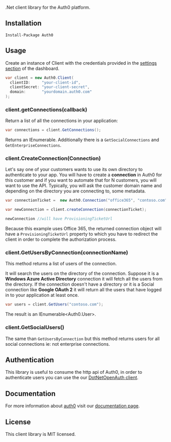 .Net client library for the Auth0 platform.

## Installation

    Install-Package Auth0

## Usage

Create an instance of Client with the credentials provided in the [settings section](https://app.auth0.com/#/settings) of the dashboard.

~~~csharp
var client = new Auth0.Client(
  clientID:     "your-client-id",
  clientSecret: "your-client-secret",
  domain:       "yourdomain.auth0.com"
);
~~~

### client.getConnections(callback)

Return a list of all the connections in your application:

~~~csharp
var connections = client.GetConnections();
~~~

Returns an IEnumerable<Connection>. Additionally there is a ```GetSocialConnections``` and ```GetEnterpriseConnections```.

### client.CreateConnection(Connection)

Let's say one of your customers wants to use its own directory to authenticate to your app. You will have to create a **connection** in Auth0 for this customer and if you want to automate that for N customers, you will want to use the API. Typically, you will ask the customer domain name and depending on the directory you are connecting to, some metadata.

~~~csharp
var connectionTicket =  new Auth0.Connection("office365", "contoso.com");

var newConnection = client.createConnection(connectionTicket);

newConnection //will have ProvisioningTicketUrl 
~~~

Because this example uses Office 365, the returned connection object will have a ```ProvisioningTicketUrl``` property to which you have to redirect the client in order to complete the authorization process.

### client.GetUsersByConnection(connectionName)

This method returns a list of users of the connection.

It will search the users on the directory of the connection. Suppose it is a **Windows Azure Active Directory** connection it will fetch all the users from the directory. If the connection doesn't have a directory or it is a Social connection like **Google OAuth 2** it will return all the users that have logged in to your application at least once.

~~~csharp
var users = client.GetUsers("contoso.com");
~~~

The result is an IEnumerable<Auth0.User>.


### client.GetSocialUsers()

The same than ```GetUsersByConnection``` but this method returns users for all social connections ie: not enterprise connections.

## Authentication

This library is useful to consume the http api of Auth0, in order to authenticate users you can use the our [DotNetOpenAuth client](https://github.com/auth0/aspnet-auth0). 

## Documentation

For more information about [auth0](http://auth0.com) visit our [documentation page](http://docs.auth0.com/).

## License

This client library is MIT licensed.